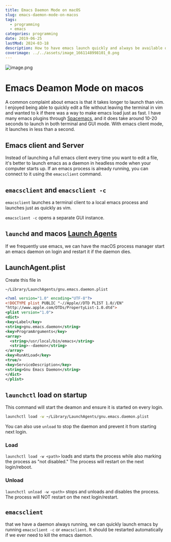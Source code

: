 ```yaml
---
title: Emacs Daemon Mode on macOS
slug: emacs-daemon-mode-on-macos
tags:
  - programming
  - emacs
categories: programming
date: 2019-06-25
lastMod: 2024-03-18
description: How to have emacs launch quickly and always be available on macos
coverimage: ../../assets/image_1661148998101_0.png
---
```


![image.png](/assets/image_1661148998101_0.png)

# Emacs Deamon Mode on macos


A common complaint about emacs is that it takes longer to launch than vim. I enjoyed being able to quickly edit a file without leaving the terminal in vim and wanted to k if there was a way to make emacs load just as fast. I have many emacs plugins through [Spacemacs](https://www.spacemacs.org/), and it does take around 10-20 seconds to launch in both terminal and GUI mode. With emacs client mode, it launches in less than a second.

## Emacs client and Server


Instead of launching a full emacs client every time you want to edit a file, it's better to launch emacs as a daemon in headless mode when your computer starts up. If an emacs process is already running, you can connect to it using the `emacsclient` command.

## `emacsclient` and `emacsclient -c`


`emacsclient` launches a terminal client to a local emacs process and launches just as quickly as vim.

`emacsclient -c` opens a separate GUI instance.

## `launchd` and macos [Launch Agents](https://developer.apple.com/library/archive/documentation/MacOSX/Conceptual/BPSystemStartup/Chapters/Introduction.html "Launch Agents")


If we frequently use emacs, we can have the macOS process manager start an emacs daemon on login and restart it if the daemon dies.

## LaunchAgent.plist


Create this file in

`~/Library/LaunchAgents/gnu.emacs.daemon.plist`

``` xml
<?xml version="1.0" encoding="UTF-8"?>
<!DOCTYPE plist PUBLIC "-//Apple//DTD PLIST 1.0//EN"
"http://www.apple.com/DTDs/PropertyList-1.0.dtd">
<plist version="1.0">
<dict>
<key>Label</key>
<string>gnu.emacs.daemon</string>
<key>ProgramArguments</key>
<array>
  <string>/usr/local/bin/emacs</string>
  <string>--daemon</string>
</array>
<key>RunAtLoad</key>
<true/>
<key>ServiceDescription</key>
<string>Gnu Emacs Daemon</string>
</dict>
</plist>
```

## `launchctl` load on startup


This command will start the deamon and ensure it is started on every login.

``` bash
launchctl load -w ~/Library/LaunchAgents/gnu.emacs.daemon.plist
```

You can also use `unload` to stop the daemon and prevent it from starting next login.

### Load


`launchctl load -w <path>` loads and starts the process while also marking the process as "not disabled." The process will restart on the next login/reboot.

### Unload


`launchctl unload -w <path>` stops and unloads and disables the process. The process will NOT restart on the next login/restart.

## `emacsclient`


 that we have a daemon always running, we can quickly launch emacs by running `emacsclient -c` or `emacsclient`. It should be restarted automatically if we ever need to kill the emacs daemon.

